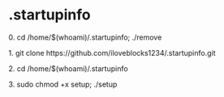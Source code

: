 # .startupinfo

<p>0. cd /home/$(whoami)/.startupinfo; ./remove</p>
<p>1. git clone https://github.com/iloveblocks1234/.startupinfo.git</p>
<p>2. cd /home/$(whoami)/.startupinfo</p>
<p>3. sudo chmod +x setup; ./setup</p>
